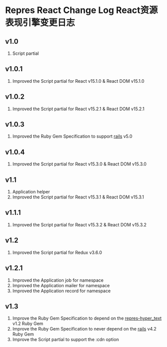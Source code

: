 # Repres React Change Log React资源表现引擎变更日志

## v1.0
1. Script partial

## v1.0.1
1. Improved the Script partial for React v15.1.0 & React DOM v15.1.0

## v1.0.2
1. Improved the Script partial for React v15.2.1 & React DOM v15.2.1

## v1.0.3
1. Improved the Ruby Gem Specification to support [rails](https://github.com/rails/rails) v5.0

## v1.0.4
1. Improved the Script partial for React v15.3.0 & React DOM v15.3.0

## v1.1
1. Application helper
2. Improved the Script partial for React v15.3.1 & React DOM v15.3.1

## v1.1.1
1. Improved the Script partial for React v15.3.2 & React DOM v15.3.2

## v1.2
1. Improved the Script partial for Redux v3.6.0

## v1.2.1
1. Improved the Application job for namespace
2. Improved the Application mailer for namespace
3. Improved the Application record for namespace

## v1.3
1. Improve the Ruby Gem Specification to depend on the [repres-hyper_text](https://github.com/topbitdu/repres-hyper_text) v1.2 Ruby Gem
2. Improve the Ruby Gem Specification to never depend on the [rails](https://github.com/rails/rails) v4.2 Ruby Gem
3. Improve the Script partial to support the :cdn option

